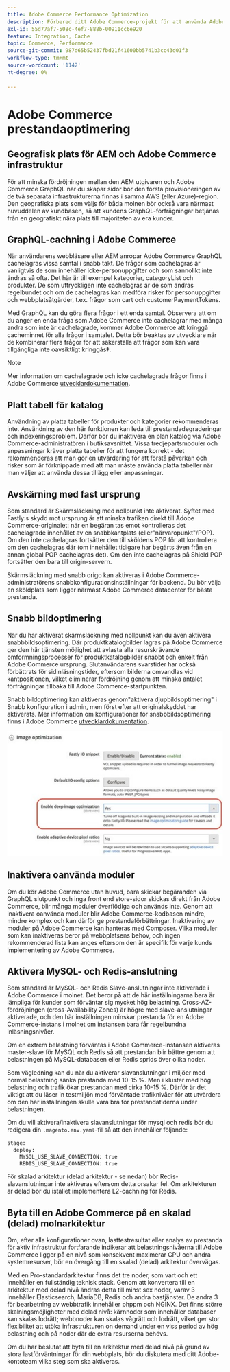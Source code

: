 ```yaml
---
title: Adobe Commerce Performance Optimization
description: Förbered ditt Adobe Commerce-projekt för att använda Adobe Experience Manager som CMS genom att ändra vissa standardinställningar.
exl-id: 55d77af7-508c-4ef7-888b-00911cc6e920
feature: Integration, Cache
topic: Commerce, Performance
source-git-commit: 987d65b52437fbd21f41600bb5741b3cc43d01f3
workflow-type: tm+mt
source-wordcount: '1142'
ht-degree: 0%

---
```


# Adobe Commerce prestandaoptimering

## Geografisk plats för AEM och Adobe Commerce infrastruktur

För att minska fördröjningen mellan den AEM utgivaren och Adobe Commerce GraphQL när du skapar sidor bör den första provisioneringen av de två separata infrastrukturerna finnas i samma AWS (eller Azure)-region. Den geografiska plats som väljs för båda molnen bör också vara närmast huvuddelen av kundbasen, så att kundens GraphQL-förfrågningar betjänas från en geografiskt nära plats till majoriteten av era kunder.

## GraphQL-cachning i Adobe Commerce

När användarens webbläsare eller AEM anropar Adobe Commerce GraphQL cachelagras vissa samtal
i snabb takt. De frågor som cachelagras är vanligtvis de som innehåller icke-personuppgifter och som sannolikt inte ändras så ofta. Det här är till exempel kategorier, categoryList och produkter. De som uttryckligen inte cachelagras är de som ändras regelbundet och om de cachelagras kan medföra risker för personuppgifter och webbplatsåtgärder, t.ex. frågor som cart och customerPaymentTokens.

Med GraphQL kan du göra flera frågor i ett enda samtal. Observera att om du anger en enda fråga som Adobe Commerce inte cachelagrar med många andra som inte är cachelagrade, kommer Adobe Commerce att kringgå cacheminnet för alla frågor i samtalet. Detta bör beaktas av utvecklare när de kombinerar flera frågor för att säkerställa att frågor som kan vara tillgängliga inte oavsiktligt kringgås‡.

>[!NOTE]
>
> Mer information om cachelagrade och icke cachelagrade frågor finns i Adobe Commerce [utvecklardokumentation](https://developer.adobe.com/commerce/webapi/graphql/caching.html).

## Platt tabell för katalog

Användning av platta tabeller för produkter och kategorier rekommenderas inte. Användning av den här funktionen kan leda till prestandadegraderingar och indexeringsproblem. Därför bör du inaktivera en plan katalog via Adobe Commerce-administratören i butiksavsnittet. Vissa tredjepartsmoduler och anpassningar kräver platta tabeller för att fungera korrekt - det rekommenderas att man gör en utvärdering för att förstå påverkan och risker som är förknippade med att man måste använda platta tabeller när man väljer att använda dessa tillägg eller anpassningar.

## Avskärning med fast ursprung

Som standard är Skärmsläckning med nollpunkt inte aktiverat. Syftet med Fastly:s skydd mot ursprung är att minska trafiken direkt till Adobe Commerce-originalet: när en begäran tas emot kontrolleras det cachelagrade innehållet av en snabbkantplats (eller&quot;närvaropunkt&quot;/POP). Om den inte cachelagras fortsätter den till sköldens POP för att kontrollera om den cachelagras där (om innehållet tidigare har begärts även från en annan global POP cachelagras det). Om den inte cachelagras på Shield POP fortsätter den bara till origin-servern.

Skärmsläckning med snabb origo kan aktiveras i Adobe Commerce-administratörens snabbkonfigurationsinställningar för backend. Du bör välja en sköldplats som ligger närmast Adobe Commerce datacenter för bästa prestanda.

## Snabb bildoptimering

När du har aktiverat skärmsläckning med nollpunkt kan du även aktivera snabbbildsoptimering. Där produktkatalogbilder lagras på Adobe Commerce ger den här tjänsten möjlighet att avlasta alla resurskrävande omformningsprocesser för produktkatalogbilder snabbt och enkelt från Adobe Commerce ursprung. Slutanvändarens svarstider har också förbättrats för sidinläsningstider, eftersom bilderna omvandlas vid kantpositionen, vilket eliminerar fördröjning genom att minska antalet förfrågningar tillbaka till Adobe Commerce-startpunkten.

Snabb bildoptimering kan aktiveras genom&quot;aktivera djupbildsoptimering&quot; i Snabb konfiguration i admin, men först efter att originalskyddet har aktiverats. Mer information om konfigurationer för snabbbildsoptimering finns i Adobe Commerce [utvecklardokumentation](https://experienceleague.adobe.com/en/docs/commerce-cloud-service/user-guide/cdn/fastly-image-optimization).

![Skärmbild av Snabb bildoptimering i Adobe Commerce Admin](../assets/commerce-at-scale/image-optimization.svg)

## Inaktivera oanvända moduler

Om du kör Adobe Commerce utan huvud, bara skickar begäranden via GraphQL slutpunkt och inga front end store-sidor skickas direkt från Adobe Commerce, blir många moduler överflödiga och används inte. Genom att inaktivera oanvända moduler blir Adobe Commerce-kodbasen mindre, mindre komplex och kan därför ge prestandaförbättringar. Inaktivering av moduler på Adobe Commerce kan hanteras med Composer. Vilka moduler som kan inaktiveras beror på webbplatsens behov, och ingen rekommenderad lista kan anges eftersom den är specifik för varje kunds implementering av Adobe Commerce.

## Aktivera MySQL- och Redis-anslutning

Som standard är MySQL- och Redis Slave-anslutningar inte aktiverade i Adobe Commerce i molnet. Det beror på att de här inställningarna bara är lämpliga för kunder som förväntar sig mycket hög belastning. Cross-AZ-fördröjningen (cross-Availability Zones) är högre med slave-anslutningar aktiverade, och den här inställningen minskar prestanda för en Adobe Commerce-instans i molnet om instansen bara får regelbundna inläsningsnivåer.

Om en extrem belastning förväntas i Adobe Commerce-instansen aktiveras master-slave för MySQL och Redis så att prestandan blir bättre genom att belastningen på MySQL-databasen eller Redis sprids över olika noder.

Som vägledning kan du när du aktiverar slavanslutningar i miljöer med normal belastning sänka prestanda med 10-15 %. Men i kluster med hög belastning och trafik ökar prestandan med cirka 10-15 %. Därför är det viktigt att du läser in testmiljön med förväntade trafiknivåer för att utvärdera om den här inställningen skulle vara bra för prestandatiderna under belastningen.

Om du vill aktivera/inaktivera slavanslutningar för mysql och redis bör du redigera din `.magento.env.yaml`-fil så att den innehåller följande:

```
stage:
  deploy:
    MYSQL_USE_SLAVE_CONNECTION: true
    REDIS_USE_SLAVE_CONNECTION: true
```

För skalad arkitektur (delad arkitektur - se nedan) bör Redis-slavanslutningar inte aktiveras eftersom detta orsakar fel. Om arkitekturen är delad bör du istället implementera L2-cachning för Redis.

## Byta till en Adobe Commerce på en skalad (delad) molnarkitektur

Om, efter alla konfigurationer ovan, lasttestresultat eller analys av prestanda för aktiv infrastruktur fortfarande indikerar att belastningsnivåerna till Adobe Commerce ligger på en nivå som konsekvent maximerar CPU och andra systemresurser, bör en övergång till en skalad (delad) arkitektur övervägas.

Med en Pro-standardarkitektur finns det tre noder, som vart och ett innehåller en fullständig teknisk stack. Genom att konvertera till en arkitektur med delad nivå ändras detta till minst sex noder, varav 3 innehåller Elasticsearch, MariaDB, Redis och andra bastjänster. De andra 3 för bearbetning av webbtrafik innehåller phppm och NGINX. Det finns större skalningsmöjligheter med delad nivå: kärnnoder som innehåller databaser kan skalas lodrätt; webbnoder kan skalas vågrätt och lodrätt, vilket ger stor flexibilitet att utöka infrastrukturen on demand under en viss period av hög belastning och på noder där de extra resurserna behövs.

Om du har beslutat att byta till en arkitektur med delad nivå på grund av stora lastförväntningar för din webbplats, bör du diskutera med ditt Adobe-kontoteam vilka steg som ska aktiveras.
